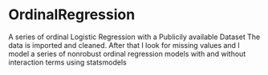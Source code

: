 # OrdinalRegression
A series of ordinal Logistic Regression with a Publicily available Dataset
The data is imported and cleaned.
After that I look for missing values and I model a series of nonrobust ordinal regression models with and without interaction terms using statsmodels
